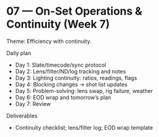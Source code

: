 # 07 — On-Set Operations & Continuity (Week 7)

Theme: Efficiency with continuity.

Daily plan
- Day 1: Slate/timecode/sync protocol
- Day 2: Lens/filter/ND/log tracking and notes
- Day 3: Lighting continuity: ratios, readings, flags
- Day 4: Blocking changes → shot list updates
- Day 5: Problem-solving: lens swap, rig failure, weather
- Day 6: EOD wrap and tomorrow’s plan
- Day 7: Review

Deliverables
- Continuity checklist; lens/filter log; EOD wrap template
